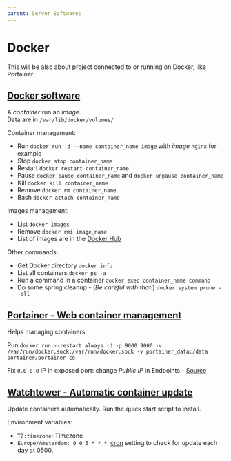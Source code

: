 ```yaml
---
parent: Server Softwares
---
```


# Docker

This will be also about project connected to or running on Docker, like Portainer.

## [Docker software](https://www.docker.com/)

A *container* run an *image*.  
Data are in `/var/lib/docker/volumes/`

Container management:

* Run `docker run -d --name container_name image` with *image* `nginx` for example
* Stop `docker stop container_name`
* Restart `docker restart container_name`
* Pause `docker pause container_name` and `docker unpause container_name`
* Kill `docker kill container_name`
* Remove `docker rm container_name`
* Bash `docker attach container_name`

Images management:

* List `docker images`
* Remove `docker rmi image_name`
* List of images are in the [Docker Hub](https://hub.docker.com/)

Other commands:

* Get Docker directory `docker info`
* List all containers `docker ps -a`
* Run a command in a container `docker exec container_name command`
* Do some spring cleanup - (*Be careful with that!*) `docker system prune --all`

## [Portainer - Web container management](https://www.portainer.io/)

Helps managing containers.

Run `docker run --restart always -d -p 9000:9000 -v /var/run/docker.sock:/var/run/docker.sock -v portainer_data:/data portainer/portainer-ce`

Fix `0.0.0.0` IP in exposed port: change *Public IP* in Endpoints - [Source](https://documentation.portainer.io/v2.0/troubleshooting/troubleshooting/#exposed-ports-in-the-container-view-redirects-me-to-0000-what-can-i-do)

## [Watchtower - Automatic container update](https://containrrr.dev/watchtower/)

Update containers automatically. Run the quick start script to install.

Environment variables:

* `TZ:timezone`: Timezone
*  `Europe/Amsterdam: 0 0 5 * * *`: [cron](https://pkg.go.dev/github.com/robfig/cron@v1.2.0#hdr-CRON_Expression_Format) setting to check for update each day at 0500.
